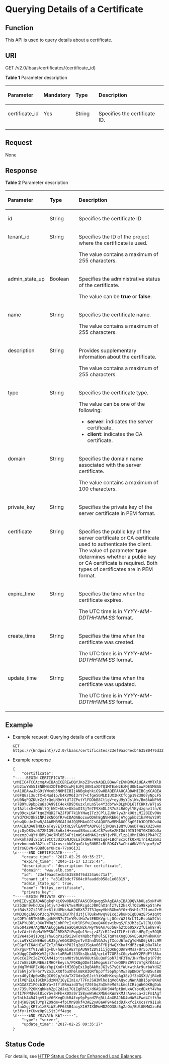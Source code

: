 # Querying Details of a Certificate<a name="EN-US_TOPIC_0096561583"></a>

## Function<a name="en-us_topic_0085859917_section20669223172659"></a>

This API is used to query details about a certificate.

## URI<a name="en-us_topic_0085859917_section23198423172659"></a>

GET /v2.0/lbaas/certificates/\{certificate\_id\}

**Table  1**  Parameter description

<a name="table115396581764"></a>
<table><thead align="left"><tr id="row3571205812618"><th class="cellrowborder" valign="top" width="17%" id="mcps1.2.5.1.1"><p id="p15710589617"><a name="p15710589617"></a><a name="p15710589617"></a>Parameter</p>
</th>
<th class="cellrowborder" valign="top" width="13%" id="mcps1.2.5.1.2"><p id="p35711958366"><a name="p35711958366"></a><a name="p35711958366"></a>Mandatory</p>
</th>
<th class="cellrowborder" valign="top" width="16%" id="mcps1.2.5.1.3"><p id="p10571658366"><a name="p10571658366"></a><a name="p10571658366"></a>Type</p>
</th>
<th class="cellrowborder" valign="top" width="54%" id="mcps1.2.5.1.4"><p id="p957119581611"><a name="p957119581611"></a><a name="p957119581611"></a>Description</p>
</th>
</tr>
</thead>
<tbody><tr id="row657118581961"><td class="cellrowborder" valign="top" width="17%" headers="mcps1.2.5.1.1 "><p id="p1357111580610"><a name="p1357111580610"></a><a name="p1357111580610"></a>certificate_id</p>
</td>
<td class="cellrowborder" valign="top" width="13%" headers="mcps1.2.5.1.2 "><p id="p105711858666"><a name="p105711858666"></a><a name="p105711858666"></a>Yes</p>
</td>
<td class="cellrowborder" valign="top" width="16%" headers="mcps1.2.5.1.3 "><p id="p8571105811614"><a name="p8571105811614"></a><a name="p8571105811614"></a>String</p>
</td>
<td class="cellrowborder" valign="top" width="54%" headers="mcps1.2.5.1.4 "><p id="p157116580613"><a name="p157116580613"></a><a name="p157116580613"></a>Specifies the certificate ID.</p>
</td>
</tr>
</tbody>
</table>

## Request<a name="en-us_topic_0085859917_section32916575172659"></a>

None

## Response<a name="en-us_topic_0085859917_section31940794172659"></a>

**Table  2**  Parameter description

<a name="en-us_topic_0085859917_table45008640172659"></a>
<table><thead align="left"><tr id="en-us_topic_0096561584_en-us_topic_0085859918_row11412198173534"><th class="cellrowborder" valign="top" width="21.099999999999998%" id="mcps1.2.4.1.1"><p id="en-us_topic_0096561584_en-us_topic_0085859918_p66723761173534"><a name="en-us_topic_0096561584_en-us_topic_0085859918_p66723761173534"></a><a name="en-us_topic_0096561584_en-us_topic_0085859918_p66723761173534"></a>Parameter</p>
</th>
<th class="cellrowborder" valign="top" width="18.9%" id="mcps1.2.4.1.2"><p id="en-us_topic_0096561584_en-us_topic_0085859918_p31496314173534"><a name="en-us_topic_0096561584_en-us_topic_0085859918_p31496314173534"></a><a name="en-us_topic_0096561584_en-us_topic_0085859918_p31496314173534"></a>Type</p>
</th>
<th class="cellrowborder" valign="top" width="60%" id="mcps1.2.4.1.3"><p id="en-us_topic_0096561584_en-us_topic_0085859918_p5981838173534"><a name="en-us_topic_0096561584_en-us_topic_0085859918_p5981838173534"></a><a name="en-us_topic_0096561584_en-us_topic_0085859918_p5981838173534"></a>Description</p>
</th>
</tr>
</thead>
<tbody><tr id="en-us_topic_0096561584_en-us_topic_0085859918_row20744965173534"><td class="cellrowborder" valign="top" width="21.099999999999998%" headers="mcps1.2.4.1.1 "><p id="en-us_topic_0096561584_en-us_topic_0085859918_p21724371173534"><a name="en-us_topic_0096561584_en-us_topic_0085859918_p21724371173534"></a><a name="en-us_topic_0096561584_en-us_topic_0085859918_p21724371173534"></a>id</p>
</td>
<td class="cellrowborder" valign="top" width="18.9%" headers="mcps1.2.4.1.2 "><p id="en-us_topic_0096561584_p11149359102718"><a name="en-us_topic_0096561584_p11149359102718"></a><a name="en-us_topic_0096561584_p11149359102718"></a>String</p>
</td>
<td class="cellrowborder" valign="top" width="60%" headers="mcps1.2.4.1.3 "><p id="en-us_topic_0096561584_en-us_topic_0085859918_p4585726173534"><a name="en-us_topic_0096561584_en-us_topic_0085859918_p4585726173534"></a><a name="en-us_topic_0096561584_en-us_topic_0085859918_p4585726173534"></a>Specifies the certificate ID.</p>
</td>
</tr>
<tr id="en-us_topic_0096561584_row1313561214274"><td class="cellrowborder" valign="top" width="21.099999999999998%" headers="mcps1.2.4.1.1 "><p id="en-us_topic_0096561584_p1913501218276"><a name="en-us_topic_0096561584_p1913501218276"></a><a name="en-us_topic_0096561584_p1913501218276"></a>tenant_id</p>
</td>
<td class="cellrowborder" valign="top" width="18.9%" headers="mcps1.2.4.1.2 "><p id="en-us_topic_0096561584_p16135161202717"><a name="en-us_topic_0096561584_p16135161202717"></a><a name="en-us_topic_0096561584_p16135161202717"></a>String</p>
</td>
<td class="cellrowborder" valign="top" width="60%" headers="mcps1.2.4.1.3 "><p id="en-us_topic_0096561584_p1413510125272"><a name="en-us_topic_0096561584_p1413510125272"></a><a name="en-us_topic_0096561584_p1413510125272"></a>Specifies the ID of the project where the certificate is used.</p>
<p id="en-us_topic_0096561584_p12961124943614"><a name="en-us_topic_0096561584_p12961124943614"></a><a name="en-us_topic_0096561584_p12961124943614"></a>The value contains a maximum of 255 characters.</p>
</td>
</tr>
<tr id="en-us_topic_0096561584_row7916373278"><td class="cellrowborder" valign="top" width="21.099999999999998%" headers="mcps1.2.4.1.1 "><p id="en-us_topic_0096561584_p19161672277"><a name="en-us_topic_0096561584_p19161672277"></a><a name="en-us_topic_0096561584_p19161672277"></a>admin_state_up</p>
</td>
<td class="cellrowborder" valign="top" width="18.9%" headers="mcps1.2.4.1.2 "><p id="en-us_topic_0096561584_p191616732710"><a name="en-us_topic_0096561584_p191616732710"></a><a name="en-us_topic_0096561584_p191616732710"></a>Boolean</p>
</td>
<td class="cellrowborder" valign="top" width="60%" headers="mcps1.2.4.1.3 "><p id="en-us_topic_0096561584_p274684451617"><a name="en-us_topic_0096561584_p274684451617"></a><a name="en-us_topic_0096561584_p274684451617"></a>Specifies the administrative status of the certificate.</p>
<p id="en-us_topic_0096561584_p1674619446167"><a name="en-us_topic_0096561584_p1674619446167"></a><a name="en-us_topic_0096561584_p1674619446167"></a>The value can be <strong id="en-us_topic_0096561584_b9496204415619"><a name="en-us_topic_0096561584_b9496204415619"></a><a name="en-us_topic_0096561584_b9496204415619"></a>true</strong> or <strong id="en-us_topic_0096561584_b749711441617"><a name="en-us_topic_0096561584_b749711441617"></a><a name="en-us_topic_0096561584_b749711441617"></a>false</strong>.</p>
</td>
</tr>
<tr id="en-us_topic_0096561584_en-us_topic_0085859918_row29191383173534"><td class="cellrowborder" valign="top" width="21.099999999999998%" headers="mcps1.2.4.1.1 "><p id="en-us_topic_0096561584_en-us_topic_0085859918_p55607168173534"><a name="en-us_topic_0096561584_en-us_topic_0085859918_p55607168173534"></a><a name="en-us_topic_0096561584_en-us_topic_0085859918_p55607168173534"></a>name</p>
</td>
<td class="cellrowborder" valign="top" width="18.9%" headers="mcps1.2.4.1.2 "><p id="en-us_topic_0096561584_en-us_topic_0085859918_p28026059173534"><a name="en-us_topic_0096561584_en-us_topic_0085859918_p28026059173534"></a><a name="en-us_topic_0096561584_en-us_topic_0085859918_p28026059173534"></a>String</p>
</td>
<td class="cellrowborder" valign="top" width="60%" headers="mcps1.2.4.1.3 "><p id="en-us_topic_0096561584_en-us_topic_0085859918_p21173547173534"><a name="en-us_topic_0096561584_en-us_topic_0085859918_p21173547173534"></a><a name="en-us_topic_0096561584_en-us_topic_0085859918_p21173547173534"></a>Specifies the certificate name.</p>
<p id="en-us_topic_0096561584_p18170252113611"><a name="en-us_topic_0096561584_p18170252113611"></a><a name="en-us_topic_0096561584_p18170252113611"></a>The value contains a maximum of 255 characters.</p>
</td>
</tr>
<tr id="en-us_topic_0096561584_en-us_topic_0085859918_row41991314173534"><td class="cellrowborder" valign="top" width="21.099999999999998%" headers="mcps1.2.4.1.1 "><p id="en-us_topic_0096561584_en-us_topic_0085859918_p63231950173534"><a name="en-us_topic_0096561584_en-us_topic_0085859918_p63231950173534"></a><a name="en-us_topic_0096561584_en-us_topic_0085859918_p63231950173534"></a>description</p>
</td>
<td class="cellrowborder" valign="top" width="18.9%" headers="mcps1.2.4.1.2 "><p id="en-us_topic_0096561584_en-us_topic_0085859918_p35111452173534"><a name="en-us_topic_0096561584_en-us_topic_0085859918_p35111452173534"></a><a name="en-us_topic_0096561584_en-us_topic_0085859918_p35111452173534"></a>String</p>
</td>
<td class="cellrowborder" valign="top" width="60%" headers="mcps1.2.4.1.3 "><p id="en-us_topic_0096561584_en-us_topic_0085859918_p49236727173534"><a name="en-us_topic_0096561584_en-us_topic_0085859918_p49236727173534"></a><a name="en-us_topic_0096561584_en-us_topic_0085859918_p49236727173534"></a>Provides supplementary information about the certificate.</p>
<p id="en-us_topic_0096561584_p71641548361"><a name="en-us_topic_0096561584_p71641548361"></a><a name="en-us_topic_0096561584_p71641548361"></a>The value contains a maximum of 255 characters.</p>
</td>
</tr>
<tr id="en-us_topic_0096561584_en-us_topic_0085859918_row27338318173534"><td class="cellrowborder" valign="top" width="21.099999999999998%" headers="mcps1.2.4.1.1 "><p id="en-us_topic_0096561584_en-us_topic_0085859918_p43711802173534"><a name="en-us_topic_0096561584_en-us_topic_0085859918_p43711802173534"></a><a name="en-us_topic_0096561584_en-us_topic_0085859918_p43711802173534"></a>type</p>
</td>
<td class="cellrowborder" valign="top" width="18.9%" headers="mcps1.2.4.1.2 "><p id="en-us_topic_0096561584_en-us_topic_0085859918_p16661086173534"><a name="en-us_topic_0096561584_en-us_topic_0085859918_p16661086173534"></a><a name="en-us_topic_0096561584_en-us_topic_0085859918_p16661086173534"></a>String</p>
</td>
<td class="cellrowborder" valign="top" width="60%" headers="mcps1.2.4.1.3 "><p id="en-us_topic_0096561584_en-us_topic_0085859918_p47471091173534"><a name="en-us_topic_0096561584_en-us_topic_0085859918_p47471091173534"></a><a name="en-us_topic_0096561584_en-us_topic_0085859918_p47471091173534"></a>Specifies the certificate type. </p>
<div class="p" id="en-us_topic_0096561584_p9834519174"><a name="en-us_topic_0096561584_p9834519174"></a><a name="en-us_topic_0096561584_p9834519174"></a>The value can be one of the following:<a name="en-us_topic_0096561584_ul48343181711"></a><a name="en-us_topic_0096561584_ul48343181711"></a><ul id="en-us_topic_0096561584_ul48343181711"><li><strong id="en-us_topic_0096561584_b72031550461"><a name="en-us_topic_0096561584_b72031550461"></a><a name="en-us_topic_0096561584_b72031550461"></a>server</strong>: indicates the server certificate.</li><li><strong id="en-us_topic_0096561584_b19811145114618"><a name="en-us_topic_0096561584_b19811145114618"></a><a name="en-us_topic_0096561584_b19811145114618"></a>client</strong>: indicates the CA certificate.</li></ul>
</div>
</td>
</tr>
<tr id="en-us_topic_0096561584_en-us_topic_0085859918_row57368822173534"><td class="cellrowborder" valign="top" width="21.099999999999998%" headers="mcps1.2.4.1.1 "><p id="en-us_topic_0096561584_en-us_topic_0085859918_p66718031173534"><a name="en-us_topic_0096561584_en-us_topic_0085859918_p66718031173534"></a><a name="en-us_topic_0096561584_en-us_topic_0085859918_p66718031173534"></a>domain</p>
</td>
<td class="cellrowborder" valign="top" width="18.9%" headers="mcps1.2.4.1.2 "><p id="en-us_topic_0096561584_en-us_topic_0085859918_p28969287173534"><a name="en-us_topic_0096561584_en-us_topic_0085859918_p28969287173534"></a><a name="en-us_topic_0096561584_en-us_topic_0085859918_p28969287173534"></a>String</p>
</td>
<td class="cellrowborder" valign="top" width="60%" headers="mcps1.2.4.1.3 "><p id="en-us_topic_0096561584_en-us_topic_0085859918_p52667105173534"><a name="en-us_topic_0096561584_en-us_topic_0085859918_p52667105173534"></a><a name="en-us_topic_0096561584_en-us_topic_0085859918_p52667105173534"></a>Specifies the domain name associated with the server certificate.</p>
<p id="en-us_topic_0096561584_p7145757123615"><a name="en-us_topic_0096561584_p7145757123615"></a><a name="en-us_topic_0096561584_p7145757123615"></a>The value contains a maximum of 100 characters.</p>
</td>
</tr>
<tr id="en-us_topic_0096561584_en-us_topic_0085859918_row32267386173534"><td class="cellrowborder" valign="top" width="21.099999999999998%" headers="mcps1.2.4.1.1 "><p id="en-us_topic_0096561584_en-us_topic_0085859918_p2838320173534"><a name="en-us_topic_0096561584_en-us_topic_0085859918_p2838320173534"></a><a name="en-us_topic_0096561584_en-us_topic_0085859918_p2838320173534"></a>private_key</p>
</td>
<td class="cellrowborder" valign="top" width="18.9%" headers="mcps1.2.4.1.2 "><p id="en-us_topic_0096561584_en-us_topic_0085859918_p43739651173534"><a name="en-us_topic_0096561584_en-us_topic_0085859918_p43739651173534"></a><a name="en-us_topic_0096561584_en-us_topic_0085859918_p43739651173534"></a>String</p>
</td>
<td class="cellrowborder" valign="top" width="60%" headers="mcps1.2.4.1.3 "><p id="en-us_topic_0096561584_en-us_topic_0085859918_p12798312173534"><a name="en-us_topic_0096561584_en-us_topic_0085859918_p12798312173534"></a><a name="en-us_topic_0096561584_en-us_topic_0085859918_p12798312173534"></a>Specifies the private key of the server certificate in PEM format.</p>
</td>
</tr>
<tr id="en-us_topic_0096561584_en-us_topic_0085859918_row329105173534"><td class="cellrowborder" valign="top" width="21.099999999999998%" headers="mcps1.2.4.1.1 "><p id="en-us_topic_0096561584_en-us_topic_0085859918_p10917956173534"><a name="en-us_topic_0096561584_en-us_topic_0085859918_p10917956173534"></a><a name="en-us_topic_0096561584_en-us_topic_0085859918_p10917956173534"></a>certificate</p>
</td>
<td class="cellrowborder" valign="top" width="18.9%" headers="mcps1.2.4.1.2 "><p id="en-us_topic_0096561584_en-us_topic_0085859918_p50089397173534"><a name="en-us_topic_0096561584_en-us_topic_0085859918_p50089397173534"></a><a name="en-us_topic_0096561584_en-us_topic_0085859918_p50089397173534"></a>String</p>
</td>
<td class="cellrowborder" valign="top" width="60%" headers="mcps1.2.4.1.3 "><p id="en-us_topic_0096561584_en-us_topic_0085859918_p47546713173534"><a name="en-us_topic_0096561584_en-us_topic_0085859918_p47546713173534"></a><a name="en-us_topic_0096561584_en-us_topic_0085859918_p47546713173534"></a>Specifies the public key of the server certificate or CA certificate used to authenticate the client. The value of parameter <strong id="en-us_topic_0096561584_b135816391704"><a name="en-us_topic_0096561584_b135816391704"></a><a name="en-us_topic_0096561584_b135816391704"></a>type</strong> determines whether a public key or CA certificate is required. Both types of certificates are in PEM format.</p>
</td>
</tr>
<tr id="en-us_topic_0096561584_row5698184112395"><td class="cellrowborder" valign="top" width="21.099999999999998%" headers="mcps1.2.4.1.1 "><p id="en-us_topic_0096561584_p1169816414399"><a name="en-us_topic_0096561584_p1169816414399"></a><a name="en-us_topic_0096561584_p1169816414399"></a>expire_time</p>
</td>
<td class="cellrowborder" valign="top" width="18.9%" headers="mcps1.2.4.1.2 "><p id="en-us_topic_0096561584_p969874112392"><a name="en-us_topic_0096561584_p969874112392"></a><a name="en-us_topic_0096561584_p969874112392"></a>String</p>
</td>
<td class="cellrowborder" valign="top" width="60%" headers="mcps1.2.4.1.3 "><p id="en-us_topic_0096561584_p146981141133912"><a name="en-us_topic_0096561584_p146981141133912"></a><a name="en-us_topic_0096561584_p146981141133912"></a>Specifies the time when the certificate expires.</p>
<p id="en-us_topic_0096561584_en-us_topic_0141008271_p52901417154816"><a name="en-us_topic_0096561584_en-us_topic_0141008271_p52901417154816"></a><a name="en-us_topic_0096561584_en-us_topic_0141008271_p52901417154816"></a>The UTC time is in <em id="en-us_topic_0096561584_i20651131012267"><a name="en-us_topic_0096561584_i20651131012267"></a><a name="en-us_topic_0096561584_i20651131012267"></a>YYYY-MM-DDTHH:MM:SS</em> format.</p>
</td>
</tr>
<tr id="en-us_topic_0096561584_en-us_topic_0085859918_row58956881173534"><td class="cellrowborder" valign="top" width="21.099999999999998%" headers="mcps1.2.4.1.1 "><p id="en-us_topic_0096561584_en-us_topic_0085859918_p28854566173534"><a name="en-us_topic_0096561584_en-us_topic_0085859918_p28854566173534"></a><a name="en-us_topic_0096561584_en-us_topic_0085859918_p28854566173534"></a>create_time</p>
</td>
<td class="cellrowborder" valign="top" width="18.9%" headers="mcps1.2.4.1.2 "><p id="en-us_topic_0096561584_en-us_topic_0085859918_p41288654173534"><a name="en-us_topic_0096561584_en-us_topic_0085859918_p41288654173534"></a><a name="en-us_topic_0096561584_en-us_topic_0085859918_p41288654173534"></a>String</p>
</td>
<td class="cellrowborder" valign="top" width="60%" headers="mcps1.2.4.1.3 "><p id="en-us_topic_0096561584_en-us_topic_0085859918_p14875840173534"><a name="en-us_topic_0096561584_en-us_topic_0085859918_p14875840173534"></a><a name="en-us_topic_0096561584_en-us_topic_0085859918_p14875840173534"></a>Specifies the time when the certificate was created.</p>
<p id="en-us_topic_0096561584_p17245855710"><a name="en-us_topic_0096561584_p17245855710"></a><a name="en-us_topic_0096561584_p17245855710"></a>The UTC time is in <em id="en-us_topic_0096561584_i11878414172613"><a name="en-us_topic_0096561584_i11878414172613"></a><a name="en-us_topic_0096561584_i11878414172613"></a>YYYY-MM-DDTHH:MM:SS</em> format.</p>
</td>
</tr>
<tr id="en-us_topic_0096561584_en-us_topic_0085859918_row43957201173534"><td class="cellrowborder" valign="top" width="21.099999999999998%" headers="mcps1.2.4.1.1 "><p id="en-us_topic_0096561584_en-us_topic_0085859918_p57772843173534"><a name="en-us_topic_0096561584_en-us_topic_0085859918_p57772843173534"></a><a name="en-us_topic_0096561584_en-us_topic_0085859918_p57772843173534"></a>update_time</p>
</td>
<td class="cellrowborder" valign="top" width="18.9%" headers="mcps1.2.4.1.2 "><p id="en-us_topic_0096561584_en-us_topic_0085859918_p43564658173534"><a name="en-us_topic_0096561584_en-us_topic_0085859918_p43564658173534"></a><a name="en-us_topic_0096561584_en-us_topic_0085859918_p43564658173534"></a>String</p>
</td>
<td class="cellrowborder" valign="top" width="60%" headers="mcps1.2.4.1.3 "><p id="en-us_topic_0096561584_en-us_topic_0085859918_p4321549173534"><a name="en-us_topic_0096561584_en-us_topic_0085859918_p4321549173534"></a><a name="en-us_topic_0096561584_en-us_topic_0085859918_p4321549173534"></a>Specifies the time when the certificate was updated.</p>
<p id="en-us_topic_0096561584_p53376597572"><a name="en-us_topic_0096561584_p53376597572"></a><a name="en-us_topic_0096561584_p53376597572"></a>The UTC time is in <em id="en-us_topic_0096561584_i11337243499"><a name="en-us_topic_0096561584_i11337243499"></a><a name="en-us_topic_0096561584_i11337243499"></a>YYYY-MM-DDTHH:MM:SS</em> format.</p>
</td>
</tr>
</tbody>
</table>

## Example<a name="section18923941193218"></a>

-   Example request: Querying details of a certificate

    ```
    GET https://{Endpoint}/v2.0/lbaas/certificates/23ef9aad4ecb463580476d324a6c71af
    ```

-   Example response

    ```
    {
        "certificate": 
    "-----BEGIN CERTIFICATE-----
    \nMIIC4TCCAcmgAwIBAgICEREwDQYJKoZIhvcNAQELBQAwFzEVMBMGA1UEAxMMTXlD
    \nb21wYW55IENBMB4XDTE4MDcwMjEzMjU0N1oXDTQ1MTExNzEzMjU0N1owFDESMBAG
    \nA1UEAwwJbG9jYWxob3N0MIIBIjANBgkqhkiG9w0BAQEFAAOCAQ8AMIIBCgKCAQEA
    \n0FQGzi3ucTX+DNud1p/b4XVM6I3rY7+Cfge5GMLDIUXIHXCfCgp19Z3807yNpLF5
    \nU0NqPQZKUrZz3rQeLN9mYiUTJZPutYlFDDbB8CtlgV+eyU9yYJslWx/Bm5kWNPh9
    \n7B9Yu9pbp2u6zDA99IC4ekKD93KuzxlnLmSle4Y3dbYwk0LpMDL6lfCHKt/W7jaS
    \nIAzlsxD+QM6l7QjhWJ+kUx+UkboOISjTe7E9XmDLJR7u8LRAQylYKy4zgnv1tn/K
    \ny09cxLKAFtgoZWQD2FAZJf9F7k1kYNwqITz3CPlLZUUn7yw3nkOOtLMI28IEv0Wy
    \nYd7CMJQkS1NPJBKNOGfR/wIDAQABozowODAhBgNVHREEGjAYggpkb21haW4uY29t
    \nhwQKuUvJhwR/AAABMBMGA1UdJQQMMAoGCCsGAQUFBwMBMA0GCSqGSIb3DQEBCwUA
    \nA4IBAQA8lMQJxaTey7EjXtRLSVlEAMftAQPG6jijNQuvIBQYUDauDT4W2XUZ5wAn
    \njiOyQ83va672K1G9s8n6xlH+xwwdSNnozaKzC87vwSeZKIOdl9I5I98TGKI6OoDa
    \nezmzCwQYtHBMVQ4c7Ml8554Ft1mWSt4dMAK2rzNYjvPRLYlzp1HMnI6hkjPk4PCZ
    \nwKnha0dlScati9CCt3UzXSNJOSLalKdHErH08Iqd+1BchScxCfk0xNITn1HZZGmI
    \n+vbmunok3A2lucI14rnsrcbkGYqxGikySN6B2cRLBDK4Y3wChiW6NVYtVqcx5/mZ
    \niYsGDVN+9QBd0eYUHce+77s96i3I
    \n-----END CERTIFICATE-----",
        "create_time": "2017-02-25 09:35:27",
        "expire_time": "2045-11-17 13:25:47",
        "description": "description for certificate",
        "domain": "www.elb.com",
        "id": "23ef9aad4ecb463580476d324a6c71af",
        "tenant_id": "a31d2bdcf7604c0faaddb058e1e08819",
        "admin_state_up": true,
        "name": "https_certificate",
        "private_key": 
    "-----BEGIN PRIVATE KEY-----
    \nMIIEvgIBADANBgkqhkiG9w0BAQEFAASCBKgwggSkAgEAAoIBAQDQVAbOLe5xNf4M
    \n253Wn9vhdUzojetjv4J+B7kYwsMhRcgdcJ8KCnX1nfzTvI2ksXlTQ2o9BkpStnPe
    \ntB4s32ZiJRMlk+61iUUMNsHwK2WBX57JT3JgmyVbH8GbmRY0+H3sH1i72luna7rM
    \nMD30gLh6QoP3cq7PGWcuZKV7hjd1tjCTQukwMvqV8Icq39buNpIgDOWzEP5AzqXt
    \nCOFYn6RTH5SRug4hKNN7sT1eYMslHu7wtEBDKVgrLjOCe/W2f8rLT1zEsoAW2Chl
    \nZAPYUBkl/0XuTWRg3CohPPcI+UtlRSfvLDeeQ460swjbwgS/RbJh3sIwlCRLU08k
    \nEo04Z9H/AgMBAAECggEAEIeaQqHCWZk/HyYN0Am/GJSGFa2tD60SXY2fUieh8/Hl
    \nfvCArftGgMaYWPSNCJRMXB7tPwpQu19esjz4Z/cR2Je4fTLPrffGUsHFgZjv5OQB
    \nZVe4a5Hj1OcgJYhwCqPs2d9i2wToYNBbcfgh8lSETq8YaXngBO6vES9LMhHkNKKr
    \nciu9YkInNEHu6uRJ5g/eGGX3KQynTvVIhnOVGAJvjTXcoU6fm7gYdHAD6jk9lc9M
    \nEGpfYI6AdHIwFZcT/RNAxhP82lg2gUJSgAu66FfDjMwQXKbafKdP3zq4Up8a7Ale
    \nkrguPtfV1vWklg+bUFhgGaiAEYTpAUN9t2DVIiijgQKBgQDnYMMsaF0r557CM1CT
    \nXUqgCZo8MKeV2jf2drlxRRwRl33SksQbzAQ/qrLdT7GP3sCGqvkxWY2FPdFYf8kx
    \nGcCeZPcIeZYCQAM41pjtsaM8tVbLWVR8UtGBuQoPSph7JNF3Tm/JH/fbwjpjP7dt
    \nJ7n8EzkRUNE6aIMHOFEeych/PQKBgQDmf1bMogx63rTcwQ0PEZ9Vt7mTgKYK4aLr
    \niWgTWHXPZxUQaYhpjXo6+lMI6DpExiDgBAkMzJGIvS7yQiYWU+wthAr9urbWYdGZ
    \nlS6VjoTkF6r7VZoILXX0fbuXh6lm8K8IQRfBpJff56p9phMwaBpDNDrfpHB5utBU
    \nxs40yIdp6wKBgQC69Cp/xUwTX7GdxQzEJctYiKnBHKcspAg38zJf3bGSXU/jR4eB
    \n1lVQhELGI9CbKSdzKM71GyEImix/T7FnJSHIWlho1qVo6AQyduNWnAQD15pr8KAd
    \nXGXAZZ1FQcb3KYa+2fflERmazdOTwjYZ0tGqZnXkEeMdSLkmqlCRigWhGQKBgDak
    \n/735uP20KKqhNehZpC2dJei7OiIgRhCS/dKASUXHSW4fptBnUxACYocdDxtY4Vha
    \nfI7FPMdvGl8ioYbvlHFh+X0Xs9r1S8yeWnHoXMb6eXWmYKMJrAoveLa+2cFm1Agf
    \n7nLhA4R4lqm9IpV6SKegDUkR4fxp9pPyodZPqBLLAoGBAJkD4wHW54Pwd4Ctfk9o
    \njHjWB7pQlUYpTZO9dm+4fpCMn9Okf43AE2yAOaAP94GdzdDJkxfciXKcsYr9IIuk
    \nfaoXgjKR7p1zERiWZuFF63SB4aiyX1H7IX0MwHDZQO38a5gZaOm/BUlGKMWXzuEd
    \n3fy+1rCUwzOp9LSjtJYf4ege
    \n-----END PRIVATE KEY-----",
        "type": "server",
        "update_time": "2017-02-25 09:35:27"
    }
    ```


## Status Code<a name="en-us_topic_0049139664_section36936567"></a>

For details, see  [HTTP Status Codes for Enhanced Load Balancers](http-status-codes-for-enhanced-load-balancers.md).

